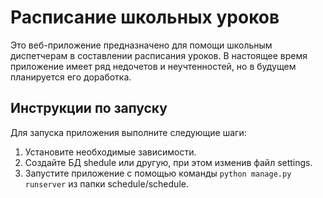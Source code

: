 # Расписание школьных уроков

Это веб-приложение предназначено для помощи школьным диспетчерам в составлении расписания уроков. В настоящее время приложение имеет ряд недочетов и неучтенностей, но в будущем планируется его доработка.

## Инструкции по запуску

Для запуска приложения выполните следующие шаги:

1. Установите необходимые зависимости.
2. Создайте БД shedule или другую, при этом изменив файл settings.
3. Запустите приложение с помощью команды `python manage.py runserver` из папки schedule/schedule.